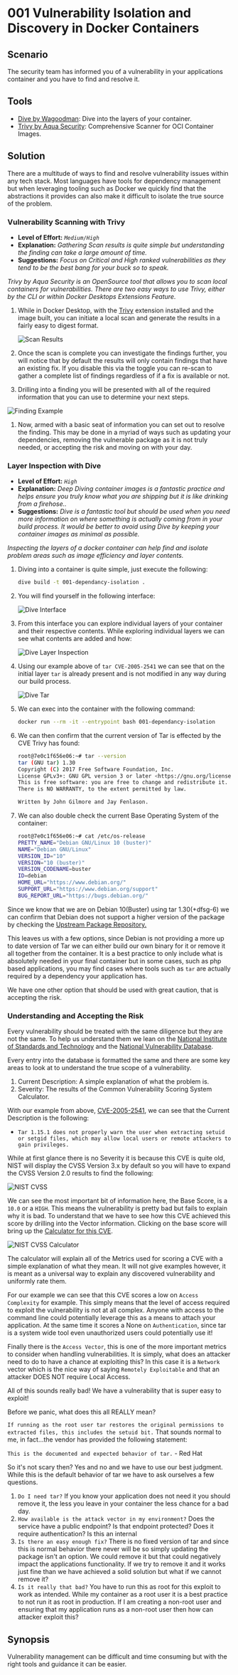 # 001 Vulnerability Isolation and Discovery in Docker Containers

## Scenario

The security team has informed you of a vulnerability in your applications container and you have to find and resolve it.

## Tools

- [Dive by Wagoodman][TOOLS1]: Dive into the layers of your container.
- [Trivy by Aqua Security][TOOLS2]: Comprehensive Scanner for OCI Container Images.

## Solution

There are a multitude of ways to find and resolve vulnerability issues within any tech stack. Most languages have tools for dependency management but when leveraging tooling such as Docker we quickly find that the abstractions it provides can also make it difficult to isolate the true source of the problem.

### Vulnerability Scanning with Trivy

- **Level of Effort:** *`Medium/High`*
- **Explanation:** *Gathering Scan results is quite simple but understanding the finding can take a large amount of time.*
- **Suggestions:** *Focus on Critical and High ranked vulnerabilities as they tend to be the best bang for your buck so to speak.*

*Trivy by Aqua Security is an OpenSource tool that allows you to scan local containers for vulnerabilities. There are two easy ways to use Trivy, either by the CLI or within Docker Desktops Extensions Feature.*

1. While in Docker Desktop, with the [Trivy][TOOLS2] extension installed and the image built, you can initiate a local scan and generate the results in a fairly easy to digest format.

    ![Scan Results](./assets/trivy/trivy-scan-results.png)

1. Once the scan is complete you can investigate the findings further, you will notice that by default the results will only contain findings that have an existing fix. If you disable this via the toggle you can re-scan to gather a complete list of findings regardless of if a fix is available or not.

1. Drilling into a finding you will be presented with all of the required information that you can use to determine your next steps.

![Finding Example](./assets/trivy/trivy-finding-example.png)

1. Now, armed with a basic seat of information you can set out to resolve the finding. This may be done in a myriad of ways such as updating your dependencies, removing the vulnerable package as it is not truly needed, or accepting the risk and moving on with your day.

### Layer Inspection with Dive

- **Level of Effort:** *`High`*
- **Explanation:** *Deep Diving container images is a fantastic practice and helps ensure you truly know what you are shipping but it is like drinking from a firehose..*
- **Suggestions:** *Dive is a fantastic tool but should be used when you need more information on where something is actually coming from in your build process. It would be better to avoid using Dive by keeping your container images as minimal as possible.*

*Inspecting the layers of a docker container can help find and isolate problem areas such as image efficiency and layer contents.*

1. Diving into a container is quite simple, just execute the following:

    ```bash
    dive build -t 001-dependancy-isolation .
    ```

1. You will find yourself in the following interface:

    ![Dive Interface](./assets/dive/dive-interface.png)

1. From this interface you can explore individual layers of your container and their respective contents. While exploring individual layers we can see what contents are added and how:

    ![Dive Layer Inspection](./assets/dive/dive-layer-inspection.png)

1. Using our example above of `tar CVE-2005-2541` we can see that on the initial layer `tar` is already present and is not modified in any way during our build process.

    ![Dive Tar](./assets/dive/dive-tar.png)

1. We can exec into the container with the following command:

    ```bash
    docker run --rm -it --entrypoint bash 001-dependancy-isolation
    ```

1. We can then confirm that the current version of Tar is effected by the CVE Trivy has found:

    ```bash
    root@7e0c1f656e06:~# tar --version
    tar (GNU tar) 1.30
    Copyright (C) 2017 Free Software Foundation, Inc.
    License GPLv3+: GNU GPL version 3 or later <https://gnu.org/licenses/gpl.html>.
    This is free software: you are free to change and redistribute it.
    There is NO WARRANTY, to the extent permitted by law.

    Written by John Gilmore and Jay Fenlason.
    ```

1. We can also double check the current Base Operating System of the container:

    ```bash
    root@7e0c1f656e06:~# cat /etc/os-release
    PRETTY_NAME="Debian GNU/Linux 10 (buster)"
    NAME="Debian GNU/Linux"
    VERSION_ID="10"
    VERSION="10 (buster)"
    VERSION_CODENAME=buster
    ID=debian
    HOME_URL="https://www.debian.org/"
    SUPPORT_URL="https://www.debian.org/support"
    BUG_REPORT_URL="https://bugs.debian.org/"
    ```

Since we know that we are on Debian 10(Buster) using tar 1.30(+dfsg-6) we can confirm that Debian does not support a higher version of the package by checking the [Upstream Package Repository.][REPO1]

This leaves us with a few options, since Debian is not providing a more up to date version of Tar we can either build our own binary for it or remove it all together from the container. It is a best practice to only include what is absolutely needed in your final container but in some cases, such as php based applications, you may find cases where tools such as `tar` are actually required by a dependency your application has.

We have one other option that should be used with great caution, that is accepting the risk.

### Understanding and Accepting the Risk

Every vulnerability should be treated with the same diligence but they are not the same. To help us understand them we lean on the [National Institute of Standards and Technology][NIST] and the [National Vulnerability Database][NVD].

Every entry into the database is formatted the same and there are some key areas to look at to understand the true scope of a vulnerability.

1. Current Description: A simple explanation of what the problem is.
1. Severity: The results of the Common Vulnerability Scoring System Calculator.

With our example from above, [CVE-2005-2541][CVE-2005-2541], we can see that the Current Description is the following:

- `Tar 1.15.1 does not properly warn the user when extracting setuid or setgid files, which may allow local users or remote attackers to gain privileges.`

While at first glance there is no Severity it is because this CVE is quite old, NIST will display the CVSS Version 3.x by default so you will have to expand the CVSS Version 2.0 results to find the following:

![NIST CVSS](./assets/nist/nist-cvss-cve.png)

We can see the most important bit of information here, the Base Score, is a `10.0` or a `HIGH`. This means the vulnerability is pretty bad but fails to explain why it is bad. To understand that we have to see how this CVE achieved this score by drilling into the Vector information. Clicking on the base score will bring up the [Calculator for this CVE][CVE-2005-2541-CALC].

![NIST CVSS Calculator](./assets/nist/nist-cvss-v2-calc.png)

The calculator will explain all of the Metrics used for scoring a CVE with a simple explanation of what they mean. It will not give examples however, it is meant as a universal way to explain any discovered vulnerability and uniformly rate them.

For our example we can see that this CVE scores a low on `Access Complexity` for example. This simply means that the level of access required to exploit the vulnerability is not at all complex. Anyone with access to the command line could potentially leverage this as a means to attach your application. At the same time it scores a None on `Authentication`, since tar is a system wide tool even unauthorized users could potentially use it!

Finally there is the `Access Vector`, this is one of the more important metrics to consider when handling vulnerabilities. It is simply, what does an attacker need to do to have a chance at exploiting this? In this case it is a `Network` vector which is the nice way of saying `Remotely Exploitable` and that an attacker DOES NOT require Local Access.

All of this sounds really bad! We have a vulnerability that is super easy to exploit!

Before we panic, what does this all REALLY mean?

`If running as the root user tar restores the original permissions to extracted files, this includes the setuid bit.` That sounds normal to me, in fact...the vendor has provided the following statement:

`This is the documented and expected behavior of tar.` - Red Hat

So it's not scary then? Yes and no and we have to use our best judgment. While this is the default behavior of tar we have to ask ourselves a few questions.

1. `Do I need tar?` If you know your application does not need it you should remove it, the less you leave in your container the less chance for a bad day.
1. `How available is the attack vector in my environment?` Does the service have a public endpoint? Is that endpoint protected? Does it require authentication? Is this an internal
1. `Is there an easy enough fix?` There is no fixed version of tar and since this is normal behavior there never will be so simply updating the package isn't an option. We could remove it but that could negatively impact the applications functionality. If we try to remove it and it works just fine than we have achieved a solid solution but what if we cannot remove it?
1. `Is it really that bad?` You have to run this as root for this exploit to work as intended. While my container as a root user it is a best practice to not run it as root in production. If I am creating a non-root user and ensuring that my application runs as a non-root user then how can attacker exploit this?

## Synopsis

Vulnerability management can be difficult and time consuming but with the right tools and guidance it can be easier.

[CVE-2005-2541]: <https://nvd.nist.gov/vuln/detail/CVE-2005-2541>
[CVE-2005-2541-CALC]:<https://nvd.nist.gov/vuln-metrics/cvss/v2-calculator?name=CVE-2005-2541&vector=(AV:N/AC:L/Au:N/C:C/I:C/A:C)&version=2.0&source=NIST>
[NIST]: <https://www.nist.gov/>
[NVD]: <https://nvd.nist.gov/>
[REPO1]: <https://packages.debian.org/buster/tar>
[TOOLS1]:<https://github.com/wagoodman/dive>
[TOOLS2]: <https://aquasecurity.github.io/trivy/>
